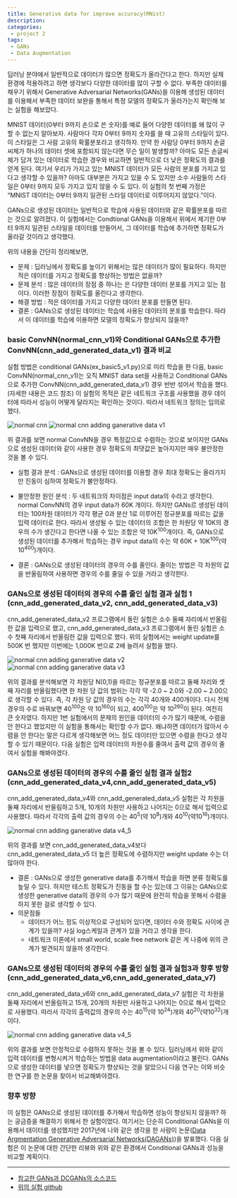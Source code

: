 ```yaml
---
title: Generative data for improve accuracy(MNist)
description:
categories:
 - project 2
tags:
 - GANs
 - Data Augmentation
---
```


딥러닝 분야에서 일반적으로 데이터가 많으면 정확도가 올라간다고 한다. 하지만 실제 환경에 적용하려고 하면 생각보다 다양한 데이터를 많이 구할 수 없다. 부족한 데이터를 채우기 위해서 Generative Adversarial Networks(GANs)을 이용해 생성된 데이터를 이용해서 부족한 데이터 보완을 통해서 특정 모델의 정확도가 올라가는지 확인해 보는 실험을 해보았다.

MNIST 데이터(0부터 9까지 손으로 쓴 숫자)를 예로 들어 다양한 데이터를 왜 많이 구할 수 없는지 알아보자. 사람마다 각자 0부터 9까지 숫자를 쓸 때 고유의 스타일이 있다. 이 스타일은 그 사람 고유의 확률분포라고 생각하자. 만약 한 사람당 0부터 9까지 손글씨체가 하나의 데이터 셋에 포함되지 않는다면 무슨 일이 발생할까? 아마도 모든 손글씨체가 담겨 있는 데이터로 학습한 경우와 비교하면 일반적으로 더 낮은 정확도의 결과를 얻게 된다. 여기서 우리가 가지고 있는 MNIST 데이터가 모든 사람의 분포를 가지고 있다고 생각할 수 있을까? 아마도 대부분은 가지고 있을 수 도 있지만 소수 사람들의 스타일은 0부터 9까지 모두 가지고 있지 않을 수 도 있다. 이 실험의 첫 번째 가정은 “MNIST 데이터는 0부터 9까지 일관된 스타일 데이터로 이루어지지 않았다.”이다.

GANs으로 생성된 데이터는 일반적으로 학습에 사용된 데이터와 같은 확률분포를 따르는 것으로 알려졌다. 이 실험에서는 Condtional GANs을 이용해서 위에서 제기한 0부터 9까지 일관된 스타일을 데이터를 만들어서, 그 데이터를 학습에 추가하면 정확도가 올라갈 것이라고 생각했다.

위의 내용을 간단히 정리해보면,
* 문제 : 딥러닝에서 정확도를 높이기 위해서는 많은 데이터가 많이 필요하다. 하지만 적은 데이터를 가지고 정확도를 향상하는 방법은 없을까?
* 문제 분석 :  많은 데이터의 장점 중 하나는 은 다양한 데이터 분포를 가지고 있는 점이다. 이러한 장점이 정확도를 올린다고 생각한다.
* 해결 방법 : 적은 데이터를 가지고 다양한 데이터 분포를 만들면 된다.
* 결론 : GANs으로 생성된 데이터는 학습에 사용된 데이터의 분포를 학습한다. 따라서 이 데이터를 학습에 이용하면 모델의 정확도가 향상되지 않을까?


### basic ConvNN(normal_cnn_v1)와 Conditional GANs으로 추가한 ConvNN(cnn_add_generated_data_v1) 결과 비교

실험 방법은 conditional GANs(ex_basic5_v1.py)으로 미리 학습을 한 다음, basic ConvNN(normal_cnn_v1)는 오직 MNIST data set을 사용하고 Conditional GANs으로 추가한 ConvNN(cnn_add_generated_data_v1) 경우 반반 섞어서 학습을 했다.(자세한 내용은 코드 참조) 이 실험의 목적은 같은 네트워크 구조를 사용했을 경우 데이터에 따라서 성능이 어떻게 달라지는 확인하는 것이다. 따라서 네트워크 정의는 임의로 했다.

 ![normal cnn](/assets/2018-01-16/normal_cnn_v1_result.jpg)
 ![normal cnn adding ganerative data v1](/assets/2018-01-16/normal_cnn_add_generated_datav1_result.jpg)

위 결과를 보면 normal ConvNN을 경우 특정값으로 수렴하는 것으로 보이지만 GANs으로 생성된 데이터와 같이 사용한 경우 정확도의 최댓값은 높아지지만 매우 불안정한 것을 볼 수 있다.

* 실험 결과 분석 : GANs으로 생성된 데이터를 이용할 경우 최대 정확도는 올라가지만 진동이 심하여 정확도가 불안정하다.

* 불안정한 원인 분석 : 두 네트워크의 차이점은 input data의 수라고 생각한다. normal ConvNN의 경우 input data가 60K 개이다. 하지만 GANs르 생성된 데이터는 100차원 데이터가 각각 평균 0과 분산 1로 이루어진 정규분포를 따르는 값을 입력 데이터로 한다. 따라서 생성될 수 있는 데이터의 조합은 한 차원당 약 10K의 경우의 수가 생긴다고 한다면 나올 수 있는 조합은 약 10K<sup>100</sup>개이다. 즉, GANs으로 생성된 데이터를 추가해서 학습하는 경우 input data의 수는 약 60K + 10K<sup>100</sup>(약 10<sup>400</sup>)개이다.

* 결론 : GANs으로 생성된 데이터의 경우의 수를 줄인다. 줄이는 방법은 각 차원의 값을 반올림하여 사용하면 경우의 수를 줄일 수 있을 거라고 생각한다.

### GANs으로 생성된 데이터의 경우의 수를 줄인 실험 결과 실험 1 (cnn_add_generated_data_v2, cnn_add_generated_data_v3)

cnn_add_generated_data_v2 프로그램에서 돌린 실험은 소수 둘째 자리에서 반올림한 값을 입력으로 했고, cnn_add_generated_data_v3 프로그램에서 돌린 실험은 소수 첫째 자리에서 반올림한 값을 입력으로 했다. 위의 실험에서는 weight update를 500K 번 했지만 이번에는 1,000K 번으로 2배 늘려서 실험을 했다.

 ![normal cnn adding ganerative data v2](/assets/2018-01-16/normal_cnn_add_generated_datav2_result.jpg)
 ![normal cnn adding ganerative data v3](/assets/2018-01-16/normal_cnn_add_generated_datav3_result.jpg)

위의 결과를 분석해보면 각 차원당 N(0,1)을 따르는 정규분포를 따르고 둘째 자리와 셋째 자리를 반올림했다면 한 차원 당 값의 범위는 각각 약 -2.0 ~ 2.0와 -2.00 ~ 2.00으로 생각할 수 있다. 즉, 각 차원 당 값의 경우의 수는 각각 40개와 400개이다. 다시 전체 경우의 수로 바꿔보면 40<sup>100</sup>은 약 10<sup>160</sup>이 되고, 400<sup>100</sup>은 약 10<sup>260</sup>이 된다. 여전히 큰 숫자였다. 하지만 1번 실험에서의 문제의 원인을 데이터의 수가 많기 때문에, 수렴을 안 한다고 했었지만 이 실험을 통해서는 확인할 수가 없다. 왜냐하면 데이터가 많아서 수렴을 안 한다는 말은 다르게 생각해보면 어느 정도 데이터만 있으면 수렴을 한다고 생각할 수 있기 때문이다. 다음 실험은 입력 데이터의 차원수를 줄여서 출력 값의 경우의 줄여서 실험을 해봐야겠다.


### GANs으로 생성된 데이터의 경우의 수를 줄인 실험 결과 실험2 (cnn_add_generated_data_v4,cnn_add_generated_data_v5)
cnn_add_generated_data_v4와 cnn_add_generated_data_v5 실험은 각 차원을 둘째 자리에서 반올림하고 5개, 10개의 차원만 사용하고 나어지는 0으로 해서 입력으로 사용했다. 따라서 각각의 출력 값의 경우의 수는 40<sup>5</sup>(약 10<sup>8</sup>)개와 40<sup>10</sup>(약10<sup>16</sup>)개이다.

 ![normal cnn adding ganerative data v4_5](/assets/2018-01-16/normal_cnn_add_generated_datav4_5_result.jpg)

위의 결과를 보면 cnn_add_generated_data_v4보다 cnn_add_generated_data_v5 더 높은 정확도에 수렴하지만 weight update 수는 더 많아야 한다.

* 결론 : GANs으로 생성한 generative data를 추가해서 학습을 하면 분류 정확도를 높일 수 있다. 하지만 테스트 정확도가 진동을 할 수는 있는데 그 이유는 GANs으로 생성한 generative data의 경우의 수가 많기 때문에 완전히 학습을 못해서 수렴을 하지 못한 걸로 생각할 수 있다.
* 의문점들
  * 데이터가 어느 정도 이상적으로 구성되어 있다면, 데이터 수와 정확도 사이에 관계가 있을까? 사실 log스케일과 관계가 있을 거라고 생각을 한다.
  * 네트워크 이론에서 small world, scale free network 같은 게 나중에 위의 관계가 발견되지 않을까 생각한다.

### GANs으로 생성된 데이터의 경우의 수를 줄인 실험 결과 실험3과 향후 방향 (cnn_add_generated_data_v6,cnn_add_generated_data_v7)
cnn_add_generated_data_v6와 cnn_add_generated_data_v7 실험은 각 차원을 둘째 자리에서 반올림하고 15개, 20개의 차원만 사용하고 나어지는 0으로 해서 입력으로 사용했다. 따라서 각각의 출력값의 경우의 수는 40<sup>15</sup>(약 10<sup>24</sup>)개와 40<sup>20</sup>(약10<sup>32</sup>)개이다.

 ![normal cnn adding ganerative data v4_5](/assets/2018-01-16/normal_cnn_add_generated_datav6_7_result.jpg)

 위의 결과를 보면 안정적으로 수렴하지 못하는 것을 볼 수 있다. 딥러닝에서 위와 같이 입력 데이터를 변형시켜거 학습하는 방법을 data augmentation이라고 불린다. GANs으로 생성한 데이터를 넣으면 정확도가 향상되는 것을 알았으니 다음 연구는 이와 비슷한 연구를 한 논문을 찾아서 비교해봐야겠다.

### 향후 방향
이 실험은 GANs으로 생성된 데이터를 추가해서 학습하면 성능이 향상되지 않을까? 하는 궁금증을 해결하기 위해서 한 실험이었다. 여기서는 단순히 Conditional GANs을 이용해서 데이터를 생성했지만 2017년에 나와 같은 생각을 한 사람이 논문([Data Argmentation Generative Adversarial Networks(DAGANs)](https://arxiv.org/abs/1711.04340))을 발표했다. 다음 실험은 이 논문에 대한 간단한 리뷰와 위와 같은 환경에서 Conditional GANs과 성능을 비교할 계획이다.

---

* [참고한 GANs과 DCGANs의 소스코드](https://github.com/znxlwm/tensorflow-MNIST-GAN-DCGAN)
* [위의 실험 github](https://github.com/kangheeyong/2018-1-Deep-Learing-pc1/tree/master/generative_data_input_experiment)
